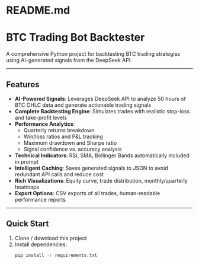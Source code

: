 # README.md

# BTC Trading Bot Backtester

A comprehensive Python project for backtesting BTC trading strategies using AI-generated signals from the DeepSeek API.

---

## Features

- **AI-Powered Signals**: Leverages DeepSeek API to analyze 50 hours of BTC OHLC data and generate actionable trading signals
- **Complete Backtesting Engine**: Simulates trades with realistic stop-loss and take-profit levels
- **Performance Analytics**:
  - Quarterly returns breakdown
  - Win/loss ratios and P&L tracking
  - Maximum drawdown and Sharpe ratio
  - Signal confidence vs. accuracy analysis
- **Technical Indicators**: RSI, SMA, Bollinger Bands automatically included in prompt
- **Intelligent Caching**: Saves generated signals to JSON to avoid redundant API calls and reduce cost
- **Rich Visualizations**: Equity curve, trade distribution, monthly/quarterly heatmaps
- **Export Options**: CSV exports of all trades, human-readable performance reports

---

## Quick Start

1. Clone / download this project
2. Install dependencies:
   ```bash
   pip install -r requirements.txt
